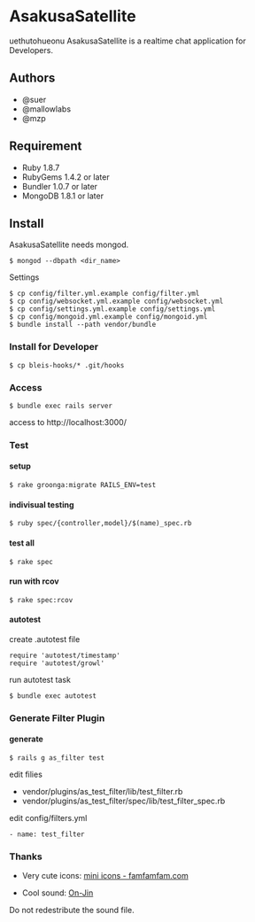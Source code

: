 AsakusaSatellite
===================
uethutohueonu
AsakusaSatellite is a realtime chat application for Developers.

Authors
----------------
 * @suer
 * @mallowlabs
 * @mzp

Requirement
----------------
 * Ruby 1.8.7
 * RubyGems 1.4.2 or later
 * Bundler 1.0.7 or later
 * MongoDB 1.8.1 or later

Install
----------------
AsakusaSatellite needs mongod.

    $ mongod --dbpath <dir_name>

Settings

    $ cp config/filter.yml.example config/filter.yml
    $ cp config/websocket.yml.example config/websocket.yml
    $ cp config/settings.yml.example config/settings.yml
    $ cp config/mongoid.yml.example config/mongoid.yml
    $ bundle install --path vendor/bundle

### Install for Developer

    $ cp bleis-hooks/* .git/hooks

### Access

    $ bundle exec rails server

access to http://localhost:3000/

### Test
#### setup

    $ rake groonga:migrate RAILS_ENV=test

#### indivisual testing

    $ ruby spec/{controller,model}/$(name)_spec.rb

#### test all

    $ rake spec

#### run with rcov

    $ rake spec:rcov

#### autotest

create .autotest file

    require 'autotest/timestamp'
    require 'autotest/growl'

run autotest task

    $ bundle exec autotest

### Generate Filter Plugin

#### generate

    $ rails g as_filter test

edit filies

 * vendor/plugins/as_test_filter/lib/test_filter.rb
 * vendor/plugins/as_test_filter/spec/lib/test_filter_spec.rb

edit config/filters.yml

    - name: test_filter

### Thanks

 * Very cute icons: [mini icons - famfamfam.com](http://www.famfamfam.com/lab/icons/mini/)

 * Cool sound: [On-Jin](http://yen-soft.com/ssse/)

Do not redestribute the sound file.
